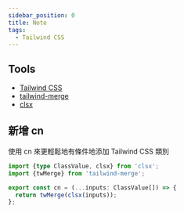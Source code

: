 ```yaml
---
sidebar_position: 0
title: Note
tags:
  - Tailwind CSS
---
```


## Tools

- [Tailwind CSS](https://tailwindcss.com/docs/installation)
- [tailwind-merge](https://github.com/dcastil/tailwind-merge)
- [clsx](https://github.com/lukeed/clsx)

## 新增 cn

使用 cn 來更輕鬆地有條件地添加 Tailwind CSS 類別

```ts title="utils.ts"
import {type ClassValue, clsx} from 'clsx';
import {twMerge} from 'tailwind-merge';

export const cn = (...inputs: ClassValue[]) => {
  return twMerge(clsx(inputs));
};
```

